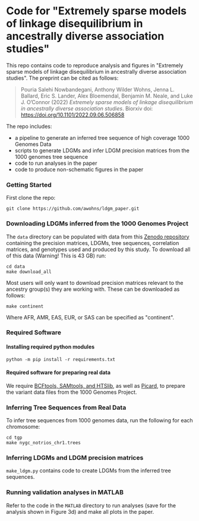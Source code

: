 # Code for "Extremely sparse models of linkage disequilibrium in ancestrally diverse association studies"

This repo contains code to reproduce analysis and figures in "Extremely sparse models of linkage disequilibrium in ancestrally diverse association studies". The preprint can be cited as follows:

> Pouria Salehi Nowbandegani, Anthony Wilder Wohns, Jenna L. Ballard, Eric S. Lander, Alex Bloemendal, Benjamin M. Neale, and Luke J. O’Connor (2022) _Extremely sparse models of linkage disequilibrium in ancestrally diverse association studies_. Biorxiv doi: https://doi.org/10.1101/2022.09.06.506858


The repo includes:
* a pipeline to generate an inferred tree sequence of high coverage 1000 Genomes Data
* scripts to generate LDGMs and infer LDGM precision matrices from the 1000 genomes tree sequence
* code to run analyses in the paper
* code to produce non-schematic figures in the paper

### Getting Started
First clone the repo:

```
git clone https://github.com/awohns/ldgm_paper.git
```

### Downloading LDGMs inferred from the 1000 Genomes Project

The `data` directory can be populated with data from this [Zenodo repository](https://zenodo.org/record/8157131) containing the precision matrices, LDGMs, tree sequences, correlation matrices, and genotypes used and produced by this study. To download all of this data (Warning! This is 43 GB) run:

```
cd data
make download_all
```

Most users will only want to download precision matrices relevant to the ancestry group(s) they are working with. These can be downloaded as follows:

```
make continent 
```

Where AFR, AMR, EAS, EUR, or SAS can be specified as "continent".

### Required Software

#### Installing required python modules

```
python -m pip install -r requirements.txt
```


#### Required software for preparing real data

We require [BCFtools, SAMtools, and HTSlib](http://www.htslib.org/download/), as well as
[Picard](https://broadinstitute.github.io/picard/),
to prepare the variant data files from
the 1000 Genomes Project.


### Inferring Tree Sequences from Real Data

To infer tree sequences from 1000 genomes data, run the following for each chromosome:

```
cd tgp
make nygc_notrios_chr1.trees
```


### Inferring LDGMs and LDGM precision matrices

`make_ldgm.py` contains code to create LDGMs from the inferred tree sequences.


### Running validation analyses in MATLAB

Refer to the code in the `MATLAB` directory to run analyses (save for the analysis shown in Figure 3d) and make all plots in the paper.


